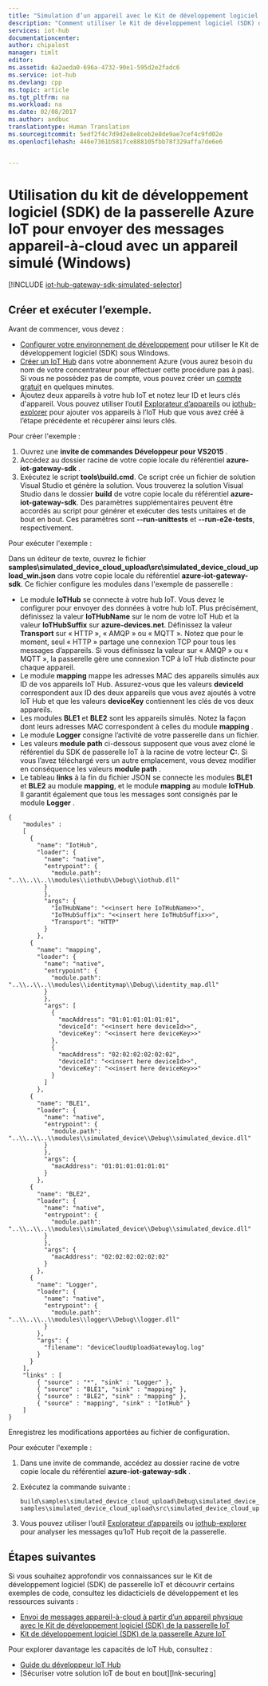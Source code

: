 ```yaml
---
title: "Simulation d’un appareil avec le Kit de développement logiciel (SDK) de la passerelle Azure IoT (Windows) | Microsoft Docs"
description: "Comment utiliser le Kit de développement logiciel (SDK) de la passerelle Azure IoT sous Windows pour créer un appareil simulé qui envoie les données de télémétrie à un IoT Hub via une passerelle."
services: iot-hub
documentationcenter: 
author: chipalost
manager: timlt
editor: 
ms.assetid: 6a2aeda0-696a-4732-90e1-595d2e2fadc6
ms.service: iot-hub
ms.devlang: cpp
ms.topic: article
ms.tgt_pltfrm: na
ms.workload: na
ms.date: 02/08/2017
ms.author: andbuc
translationtype: Human Translation
ms.sourcegitcommit: 5edf2f4c7d9d2e8e8ceb2e8de9ae7cef4c9fd02e
ms.openlocfilehash: 446e7361b5817ce888105fbb78f329affa7de6e6


---
```

# <a name="use-the-azure-iot-gateway-sdk-to-send-device-to-cloud-messages-with-a-simulated-device-windows"></a>Utilisation du kit de développement logiciel (SDK) de la passerelle Azure IoT pour envoyer des messages appareil-à-cloud avec un appareil simulé (Windows)
[!INCLUDE [iot-hub-gateway-sdk-simulated-selector](../../includes/iot-hub-gateway-sdk-simulated-selector.md)]

## <a name="build-and-run-the-sample"></a>Créer et exécuter l’exemple.
Avant de commencer, vous devez :

* [Configurer votre environnement de développement][lnk-setupdevbox] pour utiliser le Kit de développement logiciel (SDK) sous Windows.
* [Créer un IoT Hub][lnk-create-hub] dans votre abonnement Azure (vous aurez besoin du nom de votre concentrateur pour effectuer cette procédure pas à pas). Si vous ne possédez pas de compte, vous pouvez créer un [compte gratuit][lnk-free-trial] en quelques minutes.
* Ajoutez deux appareils à votre hub IoT et notez leur ID et leurs clés d'appareil. Vous pouvez utiliser l’outil [Explorateur d’appareils][lnk-device-explorer] ou [iothub-explorer][lnk-iothub-explorer] pour ajouter vos appareils à l’IoT Hub que vous avez créé à l’étape précédente et récupérer ainsi leurs clés.

Pour créer l'exemple :

1. Ouvrez une **invite de commandes Développeur pour VS2015** .
2. Accédez au dossier racine de votre copie locale du référentiel **azure-iot-gateway-sdk** .
3. Exécutez le script **tools\\build.cmd**. Ce script crée un fichier de solution Visual Studio et génère la solution. Vous trouverez la solution Visual Studio dans le dossier **build** de votre copie locale du référentiel **azure-iot-gateway-sdk**. Des paramètres supplémentaires peuvent être accordés au script pour générer et exécuter des tests unitaires et de bout en bout. Ces paramètres sont **--run-unittests** et **--run-e2e-tests**, respectivement.

Pour exécuter l'exemple :

Dans un éditeur de texte, ouvrez le fichier **samples\\simulated_device_cloud_upload\\src\\simulated_device_cloud_upload_win.json** dans votre copie locale du référentiel **azure-iot-gateway-sdk**. Ce fichier configure les modules dans l'exemple de passerelle :

* Le module **IoTHub** se connecte à votre hub IoT. Vous devez le configurer pour envoyer des données à votre hub IoT. Plus précisément, définissez la valeur **IoTHubName** sur le nom de votre IoT Hub et la valeur **IoTHubSuffix** sur **azure-devices.net**. Définissez la valeur **Transport** sur « HTTP », « AMQP » ou « MQTT ». Notez que pour le moment, seul « HTTP » partage une connexion TCP pour tous les messages d’appareils. Si vous définissez la valeur sur « AMQP » ou « MQTT », la passerelle gère une connexion TCP à IoT Hub distincte pour chaque appareil.
* Le module **mapping** mappe les adresses MAC des appareils simulés aux ID de vos appareils IoT Hub. Assurez-vous que les valeurs **deviceId** correspondent aux ID des deux appareils que vous avez ajoutés à votre IoT Hub et que les valeurs **deviceKey** contiennent les clés de vos deux appareils.
* Les modules **BLE1** et **BLE2** sont les appareils simulés. Notez la façon dont leurs adresses MAC correspondent à celles du module **mapping** .
* Le module **Logger** consigne l’activité de votre passerelle dans un fichier.
* Les valeurs **module path** ci-dessous supposent que vous avez cloné le référentiel du SDK de passerelle IoT à la racine de votre lecteur **C:**. Si vous l’avez téléchargé vers un autre emplacement, vous devez modifier en conséquence les valeurs **module path** .
* Le tableau **links** à la fin du fichier JSON se connecte les modules **BLE1** et **BLE2** au module **mapping**, et le module **mapping** au module **IoTHub**. Il garantit également que tous les messages sont consignés par le module **Logger** .

```
{
    "modules" :
    [
      {
        "name": "IotHub",
        "loader": {
          "name": "native",
          "entrypoint": {
            "module.path": "..\\..\\..\\modules\\iothub\\Debug\\iothub.dll"
          }
          },
          "args": {
            "IoTHubName": "<<insert here IoTHubName>>",
            "IoTHubSuffix": "<<insert here IoTHubSuffix>>",
            "Transport": "HTTP"
          }
        },
      {
        "name": "mapping",
        "loader": {
          "name": "native",
          "entrypoint": {
            "module.path": "..\\..\\..\\modules\\identitymap\\Debug\\identity_map.dll"
          }
          },
          "args": [
            {
              "macAddress": "01:01:01:01:01:01",
              "deviceId": "<<insert here deviceId>>",
              "deviceKey": "<<insert here deviceKey>>"
            },
            {
              "macAddress": "02:02:02:02:02:02",
              "deviceId": "<<insert here deviceId>>",
              "deviceKey": "<<insert here deviceKey>>"
            }
          ]
        },
      {
        "name": "BLE1",
        "loader": {
          "name": "native",
          "entrypoint": {
            "module.path": "..\\..\\..\\modules\\simulated_device\\Debug\\simulated_device.dll"
          }
          },
          "args": {
            "macAddress": "01:01:01:01:01:01"
          }
        },
      {
        "name": "BLE2",
        "loader": {
          "name": "native",
          "entrypoint": {
            "module.path": "..\\..\\..\\modules\\simulated_device\\Debug\\simulated_device.dll"
          }
          },
          "args": {
            "macAddress": "02:02:02:02:02:02"
          }
        },
      {
        "name": "Logger",
        "loader": {
          "name": "native",
          "entrypoint": {
            "module.path": "..\\..\\..\\modules\\logger\\Debug\\logger.dll"
          }
        },
        "args": {
          "filename": "deviceCloudUploadGatewaylog.log"
        }
      }
    ],
    "links" : [
        { "source" : "*", "sink" : "Logger" },
        { "source" : "BLE1", "sink" : "mapping" },
        { "source" : "BLE2", "sink" : "mapping" },
        { "source" : "mapping", "sink" : "IotHub" }
    ]
}
```

Enregistrez les modifications apportées au fichier de configuration.

Pour exécuter l'exemple :

1. Dans une invite de commande, accédez au dossier racine de votre copie locale du référentiel **azure-iot-gateway-sdk** .
2. Exécutez la commande suivante :
   
    ```
    build\samples\simulated_device_cloud_upload\Debug\simulated_device_cloud_upload_sample.exe samples\simulated_device_cloud_upload\src\simulated_device_cloud_upload_win.json
    ```
3. Vous pouvez utiliser l’outil [Explorateur d’appareils][lnk-device-explorer] ou [iothub-explorer][lnk-iothub-explorer] pour analyser les messages qu’IoT Hub reçoit de la passerelle.

## <a name="next-steps"></a>Étapes suivantes
Si vous souhaitez approfondir vos connaissances sur le Kit de développement logiciel (SDK) de passerelle IoT et découvrir certains exemples de code, consultez les didacticiels de développement et les ressources suivants :

* [Envoi de messages appareil-à-cloud à partir d’un appareil physique avec le Kit de développement logiciel (SDK) de la passerelle IoT][lnk-physical-device]
* [Kit de développement logiciel (SDK) de la passerelle Azure IoT][lnk-gateway-sdk]

Pour explorer davantage les capacités de IoT Hub, consultez :

* [Guide du développeur IoT Hub][lnk-devguide]
* [Sécuriser votre solution IoT de bout en bout][lnk-securing]

<!-- Links -->
[lnk-setupdevbox]: https://github.com/Azure/azure-iot-gateway-sdk/blob/master/doc/devbox_setup.md
[lnk-free-trial]: https://azure.microsoft.com/pricing/free-trial/
[lnk-device-explorer]: https://github.com/Azure/azure-iot-sdk-csharp/tree/master/tools/DeviceExplorer
[lnk-iothub-explorer]: https://github.com/Azure/iothub-explorer/blob/master/readme.md
[lnk-gateway-sdk]: https://github.com/Azure/azure-iot-gateway-sdk/

[lnk-physical-device]: iot-hub-gateway-sdk-physical-device.md

[lnk-devguide]: iot-hub-devguide.md
[lnk-create-hub]: iot-hub-create-through-portal.md



<!--HONumber=Feb17_HO1-->


